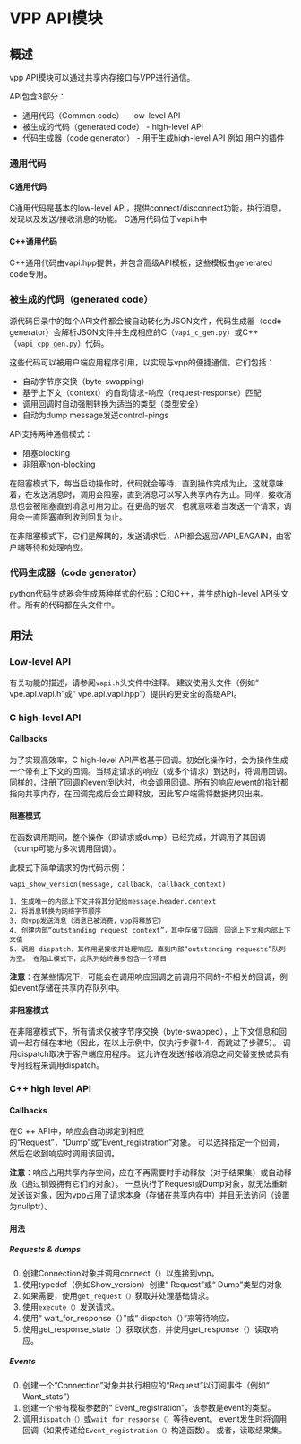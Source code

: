 # VPP API模块

## 概述
vpp API模块可以通过共享内存接口与VPP进行通信。

API包含3部分：

* 通用代码（Common code） - low-level API
* 被生成的代码（generated code） - high-level API
* 代码生成器（code generator） - 用于生成high-level API 例如 用户的插件

### 通用代码

#### C通用代码 
C通用代码是基本的low-level API，提供connect/disconnect功能，执行消息，发现以及发送/接收消息的功能。
C通用代码位于vapi.h中

#### C++通用代码
C++通用代码由vapi.hpp提供，并包含高级API模板，这些模板由generated code专用。

### 被生成的代码（generated code）

源代码目录中的每个API文件都会被自动转化为JSON文件，代码生成器（code generator）会解析JSON文件并生成相应的C（`vapi_c_gen.py`）或C++（`vapi_cpp_gen.py`）代码。

这些代码可以被用户端应用程序引用，以实现与vpp的便捷通信。它们包括：

* 自动字节序交换（byte-swapping）
* 基于上下文（context）的自动请求-响应（request-response）匹配
* 调用回调时自动强制转换为适当的类型（类型安全）
* 自动为dump message发送control-pings

API支持两种通信模式：

* 阻塞blocking
* 非阻塞non-blocking

在阻塞模式下，每当启动操作时，代码就会等待，直到操作完成为止。这就意味着，在发送消息时，调用会阻塞，直到消息可以写入共享内存为止。同样，接收消息也会被阻塞直到消息可用为止。在更高的层次，也就意味着当发送一个请求，调用会一直阻塞直到收到回复为止。

在非阻塞模式下，它们是解耦的，发送请求后，API都会返回VAPI_EAGAIN，由客户端等待和处理响应。

### 代码生成器（code generator）

python代码生成器会生成两种样式的代码：C和C++，并生成high-level API头文件。所有的代码都在头文件中。

## 用法

### Low-level API

有关功能的描述，请参阅`vapi.h`头文件中注释。 建议使用头文件（例如“ vpe.api.vapi.h”或“ vpe.api.vapi.hpp”）提供的更安全的高级API。

### C high-level API

#### Callbacks

为了实现高效率，C high-level API严格基于回调。初始化操作时，会为操作生成一个带有上下文的回调。当绑定请求的响应（或多个请求）到达时，将调用回调。同样的，注册了回调的event到达时，也会调用回调。所有的响应/event的指针都指向共享内存，在回调完成后会立即释放，因此客户端需将数据拷贝出来。

#### 阻塞模式

在函数调用期间，整个操作（即请求或dump）已经完成，并调用了其回调（dump可能为多次调用回调）。

此模式下简单请求的伪代码示例：

```
vapi_show_version(message, callback, callback_context)

1. 生成唯一的内部上下文并将其分配给message.header.context
2. 将消息转换为网络字节顺序
3. 向vpp发送消息（消息已被消费，vpp将释放它）
4. 创建内部“outstanding request context”，其中存储了回调，回调上下文和内部上下文值
5. 调用 dispatch，其作用是接收并处理响应，直到内部“outstanding requests”队列为空。 在阻止模式下，此队列始终最多包含一个项目
```

**注意**：在某些情况下，可能会在调用响应回调之前调用不同的-不相关的回调，例如event存储在共享内存队列中。

#### 非阻塞模式

在非阻塞模式下，所有请求仅被字节序交换（byte-swapped），上下文信息和回调一起存储在本地（因此，在以上示例中，仅执行步骤1-4，而跳过了步骤5）。 调用dispatch取决于客户端应用程序。 这允许在发送/接收消息之间交替变换或具有专用线程来调用dispatch。

### C++ high level API

#### Callbacks

在C ++ API中，响应会自动绑定到相应的“Request”，“Dump”或“Event_registration”对象。 可以选择指定一个回调，然后在收到响应时调用该回调。

**注意**：响应占用共享内存空间，应在不再需要时手动释放（对于结果集）或自动释放（通过销毁拥有它们的对象）。 一旦执行了Request或Dump对象，就无法重新发送该对象，因为vpp占用了请求本身（存储在共享内存中）并且无法访问（设置为nullptr）。

#### 用法

##### Requests & dumps

0. 创建Connection对象并调用connect（）以连接到vpp。
1. 使用typedef（例如Show_version）创建“ Request”或“ Dump”类型的对象
2. 如果需要，使用`get_request（）`获取并处理基础请求。
3. 使用`execute（）`发送请求。
4. 使用“ wait_for_response（）”或“ dispatch（）”来等待响应。
5. 使用get_response_state（）获取状态，并使用get_response（）读取响应。

##### Events

0. 创建一个“Connection”对象并执行相应的“Request”以订阅事件（例如“ Want_stats”）
1. 创建一个带有模板参数的“ Event_registration”，该参数是event的类型。
2. 调用`dispatch（）`或`wait_for_response（）`等待event。 event发生时将调用回调（如果传递给`Event_registration（）`构造函数）。 或者，读取结果集。
